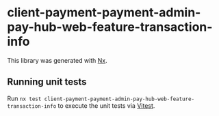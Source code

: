 # client-payment-payment-admin-pay-hub-web-feature-transaction-info

This library was generated with [Nx](https://nx.dev).

## Running unit tests

Run `nx test client-payment-payment-admin-pay-hub-web-feature-transaction-info` to execute the unit tests via [Vitest](https://vitest.dev/).
